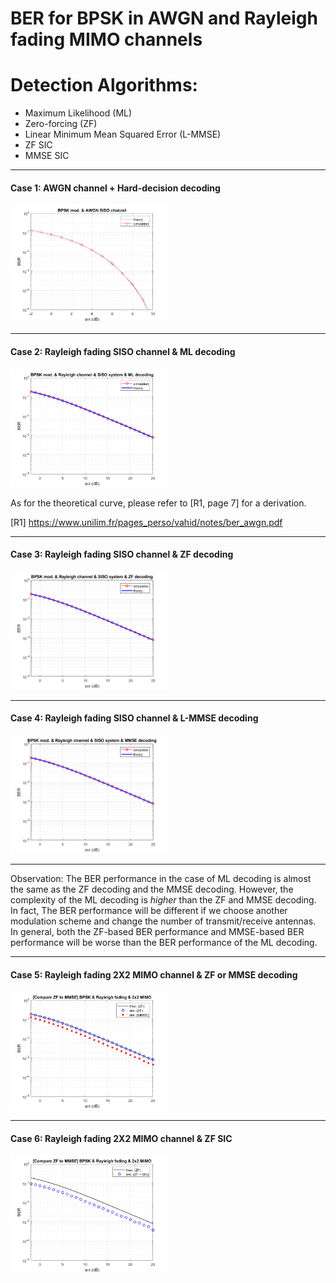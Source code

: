 # BER for BPSK in AWGN and Rayleigh fading MIMO channels
# Detection Algorithms: 
  - Maximum Likelihood (ML)
  - Zero-forcing (ZF)
  - Linear Minimum Mean Squared Error (L-MMSE)
  - ZF SIC
  - MMSE SIC

---

#### Case 1: AWGN channel + Hard-decision decoding
<img src="https://github.com/TiepMH/BPSK_BER/blob/main/BPSK__AWGN_channel/BER%20for%20BPSK%20in%20AWGN%20SISO%20systems.png" width="50%" height="50%">

---

#### Case 2: Rayleigh fading SISO channel & ML decoding
<img src="https://github.com/TiepMH/BPSK_BER/blob/main/BPSK__Rayleigh_SISO__ML_decoding/BER%20for%20BPSK%20in%20Rayleigh%20fading%20SISO%20systems%20using%20ML%20decoding.png" width="50%" height="50%">

As for the theoretical curve, please refer to [R1, page 7] for a derivation.

[R1] https://www.unilim.fr/pages_perso/vahid/notes/ber_awgn.pdf

---

#### Case 3: Rayleigh fading SISO channel & ZF decoding
<img src="https://github.com/TiepMH/BPSK_BER/blob/main/BPSK__Rayleigh_SISO__ZF_decoding/BER%20for%20BPSK%20in%20Rayleigh%20fading%20SISO%20systems%20using%20ZF%20decoding.png" width="50%" height="50%">

---

#### Case 4: Rayleigh fading SISO channel & L-MMSE decoding
<img src="https://github.com/TiepMH/BPSK_BER/blob/main/BPSK__Rayleigh_SISO__MMSE_decoding/BER%20for%20BPSK%20in%20Rayleigh%20fading%20SISO%20systems%20using%20MMSE%20decoding.png" width="50%" height="50%">

---

Observation: The BER performance in the case of ML decoding is almost the same as the ZF decoding and the MMSE decoding. However, the complexity of the ML decoding is *higher* than the ZF and MMSE decoding. In fact, The BER performance will be different if we choose another modulation scheme and change the number of transmit/receive antennas. In general, both the ZF-based BER performance and MMSE-based BER performance will be worse than the BER performance of the ML decoding.

---

#### Case 5: Rayleigh fading 2X2 MIMO channel & ZF or MMSE decoding
<img src="https://github.com/TiepMH/BPSK_BER/blob/main/BPSK_Rayleigh_MIMO__ZF_or_MMSE/BER_in_Rayleigh_fading_MIMO_using_ZF_or_MMSE.png" width="50%" height="50%">

---

#### Case 6: Rayleigh fading 2X2 MIMO channel & ZF SIC
<img src="https://github.com/TiepMH/BPSK_BER/blob/main/BPSK_Rayleigh_MIMO__ZF_SIC/BER_in_Rayleigh_fading_MIMO_using_ZF_SIC.png" width="50%" height="50%">


